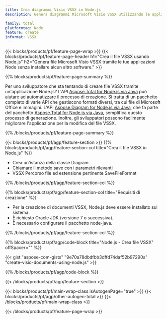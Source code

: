 ```yaml
---
title: Crea diagrammi Visio VSSX in Node.js
description: Genera diagrammi Microsoft Visio VSSX utilizzando le applicazioni Node senza utilizzare Microsoft Office. 

family: total
platformtag: Node
feature: create
informat: VSSX
---
```

{{< blocks/products/pf/feature-page-wrap >}}
{{< blocks/products/pf/feature-page-header h1="Crea il file VSSX usando Node.js" h2="Genera file Microsoft Visio VSSX tramite le tue applicazioni Node senza installare alcun altro software." >}}

{{% blocks/products/pf/feature-page-summary %}}

Per uno sviluppatore che sta tentando di creare file VSSX tramite un'applicazione Node.js? L'API [Aspose.Total for Node.js via Java](https://products.aspose.com/total/it/nodejs-java/) può aiutare ad automatizzare il processo di creazione. Si tratta di un pacchetto completo di varie API che gestiscono formati diversi, tra cui file di Microsoft Office e immagini. L'API [Aspose.Diagram for Node.js via Java](https://products.aspose.com/diagram/it/nodejs-java/), che fa parte del pacchetto [Aspose.Total for Node.js via Java](https://products.aspose.com/total/it/nodejs-java/), semplifica questo processo di generazione. Inoltre, gli sviluppatori possono facilmente migliorare l'applicazione per la modifica del file VSSX. 

{{% /blocks/products/pf/feature-page-summary %}}

{{< blocks/products/pf/agp/feature-section >}}
{{% blocks/products/pf/agp/feature-section-col title="Crea il file VSSX in Node.js" %}}

- Crea un'istanza della classe Diagram.
- Chiamare il metodo save con i parametri rilevanti
- VSSX Percorso file ed estensione pertinente SaveFileFormat

{{% /blocks/products/pf/agp/feature-section-col %}}

{{% blocks/products/pf/agp/feature-section-col title="Requisiti di creazione" %}}

- Per la creazione di documenti VSSX, Node.js deve essere installato sul sistema.
- È richiesto Oracle JDK (versione 7 o successiva).
- È necessario configurare il pacchetto node-java.

{{% /blocks/products/pf/agp/feature-section-col %}}

{{% blocks/products/pf/agp/code-block title="Node.js - Crea file VSSX" offSpacer="" %}}

{{< gist "aspose-com-gists" "9e70a78dbdfbb3dffd74daf52b97290a" "create-visio-documents-using-node.js" >}}

{{% /blocks/products/pf/agp/code-block %}}

{{< /blocks/products/pf/agp/feature-section >}}

{{< blocks/products/pf/main-wrap-class isAutogenPage="true" >}}
{{< blocks/products/pf/agp/other-autogen-total >}}
{{< /blocks/products/pf/main-wrap-class >}}

{{< /blocks/products/pf/feature-page-wrap >}}